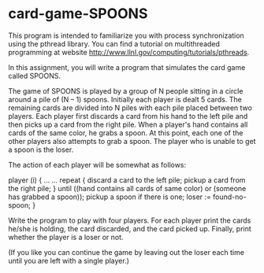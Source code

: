 card-game-SPOONS
================
This program is intended to familiarize you with process synchronization using the
pthread library. You can find a tutorial on multithreaded programming at website
http://www.llnl.gov/computing/tutorials/pthreads.

In this assignment, you will write a program that simulates the card game called
SPOONS.

The game of SPOONS is played by a group of N people sitting in a circle around a pile of
(N – 1) spoons. Initially each player is dealt 5 cards. The remaining cards are divided
into N piles with each pile placed between two players. Each player first discards a card
from his hand to the left pile and then picks up a card from the right pile. When a
player's hand contains all cards of the same color, he grabs a spoon. At this point, each
one of the other players also attempts to grab a spoon. The player who is unable to get a
spoon is the loser.

The action of each player will be somewhat as follows:

  player (i) {
    …
    …
    repeat {
      discard a card to the left pile;
      pickup a card from the right pile;
    } until ((hand contains all cards of same color) or
      (someone has grabbed a spoon));
    pickup a spoon if there is one;
    loser := found-no-spoon;
  }
  
Write the program to play with four players. For each player print the cards he/she is
holding, the card discarded, and the card picked up. Finally, print whether the player is a
loser or not.

(If you like you can continue the game by leaving out the loser each time until you are
left with a single player.)
